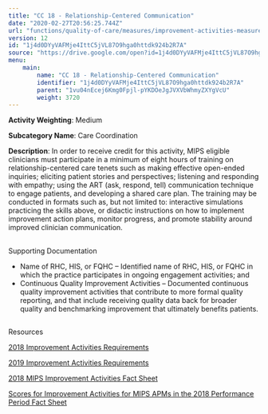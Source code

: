 ```yaml
---
title: "CC 18 - Relationship-Centered Communication"
date: "2020-02-27T20:56:25.744Z"
url: "functions/quality-of-care/measures/improvement-activities-measures/2019-improvement-activities/cc-18-relationship-centered-communication.html"
version: 12
id: "1j4d0DYyVAFMje4IttC5jVL87O9hga0httdk924b2R7A"
source: "https://drive.google.com/open?id=1j4d0DYyVAFMje4IttC5jVL87O9hga0httdk924b2R7A"
menu:
    main:
        name: "CC 18 - Relationship-Centered Communication"
        identifier: "1j4d0DYyVAFMje4IttC5jVL87O9hga0httdk924b2R7A"
        parent: "1vu04nEcej6Kmg0Fpjl-pYKDOeJgJVXVbWhmyZXYgVcU"
        weight: 3720
---
```









**Activity Weighting**: Medium

**Subcategory Name**: Care Coordination

**Description**: In order to receive credit for this activity, MIPS eligible clinicians must participate in a minimum of eight hours of training on relationship-centered care tenets such as making effective open-ended inquiries; eliciting patient stories and perspectives; listening and responding with empathy; using the ART (ask, respond, tell) communication technique to engage patients, and developing a shared care plan. The training may be conducted in formats such as, but not limited to: interactive simulations practicing the skills above, or didactic instructions on how to implement improvement action plans, monitor progress, and promote stability around improved clinician communication.







## 

Supporting Documentation

* Name of RHC, HIS, or FQHC – Identified name of RHC, HIS, or FQHC in which the practice participates in ongoing engagement activities; and
* Continuous Quality Improvement Activities – Documented continuous quality improvement activities that contribute to more formal quality reporting, and that include receiving quality data back for broader quality and benchmarking improvement that ultimately benefits patients.







## 

Resources

[2018 Improvement Activities Requirements](https://qpp.cms.gov/mips/improvement-activities?py=2018)

[2019 Improvement Activities Requirements](https://qpp.cms.gov/mips/improvement-activities?py=2019)

[2018 MIPS Improvement Activities Fact Sheet](https://qpp.cms.gov/resource/2018%20MIPS%20Improvement%20Activities%20Fact%20Sheet)

[Scores for Improvement Activities for MIPS APMs in the 2018 Performance Period Fact Sheet](https://qpp.cms.gov/resource/2018%20MIPS%20APMs%20improvement%20Activities%20scores%20fact%20sheet)

